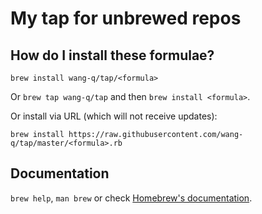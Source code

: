 # My tap for unbrewed repos

## How do I install these formulae?

`brew install wang-q/tap/<formula>`

Or `brew tap wang-q/tap` and then `brew install <formula>`.

Or install via URL (which will not receive updates):

```
brew install https://raw.githubusercontent.com/wang-q/tap/master/<formula>.rb
```

## Documentation
`brew help`, `man brew` or check [Homebrew's documentation](https://github.com/Homebrew/homebrew/tree/master/share/doc/homebrew#readme).
